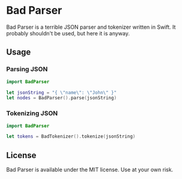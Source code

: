 # Bad Parser

Bad Parser is a terrible JSON parser and tokenizer written in Swift. It probably shouldn't be used, but here it is anyway.

## Usage

### Parsing JSON

```swift
import BadParser

let jsonString = "{ \"name\": \"John\" }"
let nodes = BadParser().parse(jsonString)
```

### Tokenizing JSON

```swift
import BadParser

let tokens = BadTokenizer().tokenize(jsonString)
```

## License

Bad Parser is available under the MIT license. Use at your own risk.
